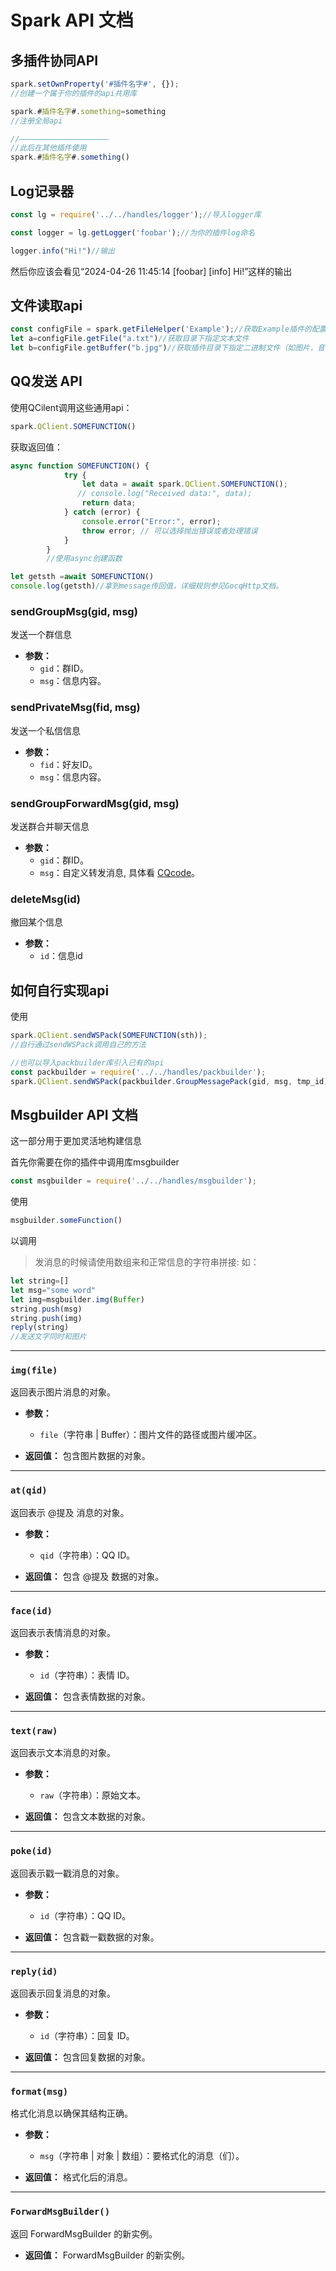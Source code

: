 # Spark API 文档

## 多插件协同API

```js
spark.setOwnProperty('#插件名字#', {});
//创建一个属于你的插件的api共用库

spark.#插件名字#.something=something
//注册全局api

//————————————————————
//此后在其他插件使用
spark.#插件名字#.something()

```

## Log记录器

```js
const lg = require('../../handles/logger');//导入logger库

const logger = lg.getLogger('foobar');//为你的插件log命名

logger.info("Hi!")//输出
```

然后你应该会看见“2024-04-26 11:45:14 [foobar] [info] Hi!”这样的输出

## 文件读取api 

```js
const configFile = spark.getFileHelper('Example');//获取Example插件的配置文件目录
let a=configFile.getFile("a.txt")//获取目录下指定文本文件
let b=configFile.getBuffer("b.jpg")//获取插件目录下指定二进制文件（如图片，音视频等等）

```
## QQ发送 API

使用QCilent调用这些通用api：
```js
spark.QClient.SOMEFUNCTION()
```

获取返回值：
```js
async function SOMEFUNCTION() {
            try {
                let data = await spark.QClient.SOMEFUNCTION();
               // console.log("Received data:", data);
                return data;
            } catch (error) {
                console.error("Error:", error);
                throw error; // 可以选择抛出错误或者处理错误
            }
        }
        //使用async创建函数

let getsth =await SOMEFUNCTION()
console.log(getsth)//拿到message传回值，详细规则参见GocqHttp文档。
```

### sendGroupMsg(gid, msg)

发送一个群信息

- **参数：**
  - `gid`：群ID。
  - `msg`：信息内容。



### sendPrivateMsg(fid, msg)

发送一个私信信息

- **参数：**
  - `fid`：好友ID。
  - `msg`：信息内容。

### sendGroupForwardMsg(gid, msg) 

发送群合并聊天信息

- **参数：**
  - `gid`：群ID。
  - `msg`：自定义转发消息, 具体看 [CQcode](https://docs.go-cqhttp.org/cqcode/#%E5%90%88%E5%B9%B6%E8%BD%AC%E5%8F%91%E6%B6%88%E6%81%AF%E8%8A%82%E7%82%B9)。


### deleteMsg(id)
撤回某个信息

- **参数：**
  - `id`：信息id

## 如何自行实现api

使用
```js
spark.QClient.sendWSPack(SOMEFUNCTION(sth));
//自行通过sendWSPack调用自己的方法

//也可以导入packbuilder库引入已有的api
const packbuilder = require('../../handles/packbuilder');
spark.QClient.sendWSPack(packbuilder.GroupMessagePack(gid, msg, tmp_id));
```


## Msgbuilder API 文档

这一部分用于更加灵活地构建信息

首先你需要在你的插件中调用库msgbuilder
```js
const msgbuilder = require('../../handles/msgbuilder');
```

使用
```js
msgbuilder.someFunction()
```

以调用

>发消息的时候请使用数组来和正常信息的字符串拼接:
如：
```js
let string=[]
let msg="some word"
let img=msgbuilder.img(Buffer)
string.push(msg)
string.push(img)
reply(string)
//发送文字同时和图片
```


---

### `img(file)`

返回表示图片消息的对象。

- **参数：**
  - `file`（字符串 | Buffer）：图片文件的路径或图片缓冲区。

- **返回值：** 
  包含图片数据的对象。

---

### `at(qid)`

返回表示 @提及 消息的对象。

- **参数：**
  - `qid`（字符串）：QQ ID。

- **返回值：** 
  包含 @提及 数据的对象。

---

### `face(id)`

返回表示表情消息的对象。

- **参数：**
  - `id`（字符串）：表情 ID。

- **返回值：** 
  包含表情数据的对象。

---

### `text(raw)`

返回表示文本消息的对象。

- **参数：**
  - `raw`（字符串）：原始文本。

- **返回值：** 
  包含文本数据的对象。

---

### `poke(id)`

返回表示戳一戳消息的对象。

- **参数：**
  - `id`（字符串）：QQ ID。

- **返回值：** 
  包含戳一戳数据的对象。

---

### `reply(id)`

返回表示回复消息的对象。

- **参数：**
  - `id`（字符串）：回复 ID。

- **返回值：** 
  包含回复数据的对象。

---

### `format(msg)`

格式化消息以确保其结构正确。

- **参数：**
  - `msg`（字符串 | 对象 | 数组）：要格式化的消息（们）。

- **返回值：** 
  格式化后的消息。

---

### `ForwardMsgBuilder()`

返回 ForwardMsgBuilder 的新实例。

- **返回值：** 
  ForwardMsgBuilder 的新实例。












